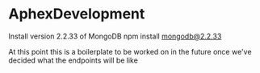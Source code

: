 # AphexDevelopment

Install version 2.2.33 of MongoDB
npm install mongodb@2.2.33

At this point this is a boilerplate
to be worked on in the future once
we've decided what the endpoints
will be like